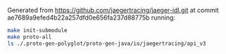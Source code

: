 Generated from  https://github.com/jaegertracing/jaeger-idl.git at commit ae7689a9efed4b22a257dfd0e656fa237d88775b running:

```bash
make init-submodule
make proto-all
ls ./.proto-gen-polyglot/proto-gen-java/io/jaegertracing/api_v3
``` 
